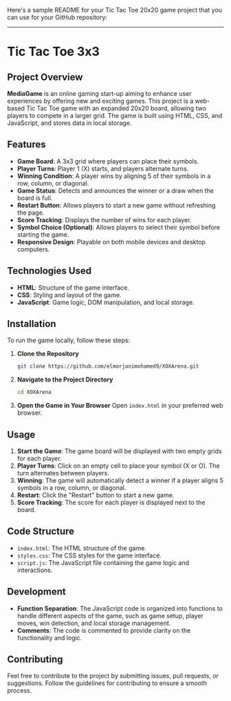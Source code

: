 Here's a sample README for your Tic Tac Toe 20x20 game project that you can use for your GitHub repository:

---

# Tic Tac Toe 3x3

## Project Overview

**MediaGame** is an online gaming start-up aiming to enhance user experiences by offering new and exciting games. This project is a web-based Tic Tac Toe game with an expanded 20x20 board, allowing two players to compete in a larger grid. The game is built using HTML, CSS, and JavaScript, and stores data in local storage.

## Features

- **Game Board**: A 3x3 grid where players can place their symbols.
- **Player Turns**: Player 1 (X) starts, and players alternate turns.
- **Winning Condition**: A player wins by aligning 5 of their symbols in a row, column, or diagonal.
- **Game Status**: Detects and announces the winner or a draw when the board is full.
- **Restart Button**: Allows players to start a new game without refreshing the page.
- **Score Tracking**: Displays the number of wins for each player.
- **Symbol Choice (Optional)**: Allows players to select their symbol before starting the game.
- **Responsive Design**: Playable on both mobile devices and desktop computers.

## Technologies Used

- **HTML**: Structure of the game interface.
- **CSS**: Styling and layout of the game.
- **JavaScript**: Game logic, DOM manipulation, and local storage.

## Installation

To run the game locally, follow these steps:

1. **Clone the Repository**
   ```bash
   git clone https://github.com/elmorjanimohamed9/XOXArena.git
   ```

2. **Navigate to the Project Directory**
   ```bash
   cd XOXArena
   ```

3. **Open the Game in Your Browser**
   Open `index.html` in your preferred web browser.

## Usage

1. **Start the Game**: The game board will be displayed with two empty grids for each player.
2. **Player Turns**: Click on an empty cell to place your symbol (X or O). The turn alternates between players.
3. **Winning**: The game will automatically detect a winner if a player aligns 5 symbols in a row, column, or diagonal.
4. **Restart**: Click the "Restart" button to start a new game.
5. **Score Tracking**: The score for each player is displayed next to the board.

## Code Structure

- `index.html`: The HTML structure of the game.
- `styles.css`: The CSS styles for the game interface.
- `script.js`: The JavaScript file containing the game logic and interactions.

## Development

- **Function Separation**: The JavaScript code is organized into functions to handle different aspects of the game, such as game setup, player moves, win detection, and local storage management.
- **Comments**: The code is commented to provide clarity on the functionality and logic.

## Contributing

Feel free to contribute to the project by submitting issues, pull requests, or suggestions. Follow the guidelines for contributing to ensure a smooth process.
